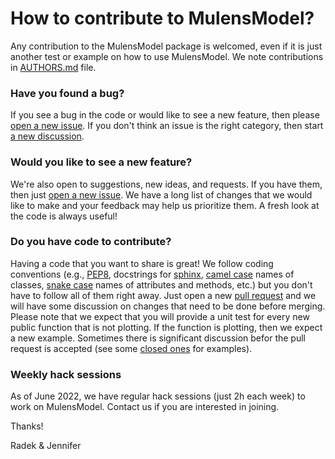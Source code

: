 # How to contribute to MulensModel?

Any contribution to the MulensModel package is welcomed, even if it is just another test or example on how to use MulensModel.
We note contributions in [AUTHORS.md](AUTHORS.md) file.

### Have you found a bug?

If you see a bug in the code or would like to see a new feature, then please [open a new issue](https://github.com/rpoleski/MulensModel/issues/new). If you don't think an issue is the right category, then start [a new discussion](https://github.com/rpoleski/MulensModel/discussions/new).

### Would you like to see a new feature?

We're also open to suggestions, new ideas, and requests. If you have them, then just [open a new issue](https://github.com/rpoleski/MulensModel/issues/new). We have a long list of changes that we would like to make and your feedback may help us prioritize them. A fresh look at the code is always useful!

### Do you have code to contribute?

Having a code that you want to share is great! We follow coding conventions (e.g., [PEP8](https://github.com/rpoleski/MulensModel/issues/new), docstrings for [sphinx](https://www.sphinx-doc.org/en/master/), [camel case](https://en.wikipedia.org/wiki/Snake_case) names of classes, [snake case](https://en.wikipedia.org/wiki/Snake_case) names of attributes and methods, etc.) but you don't have to follow all of them right away. Just open a new [pull request](https://docs.github.com/en/pull-requests/collaborating-with-pull-requests/proposing-changes-to-your-work-with-pull-requests/about-pull-requests) and we will have some discussion on changes that need to be done before merging. Please note that we expect that you will provide a unit test for every new public function that is not plotting. If the function is plotting, then we expect a new example. Sometimes there is significant discussion befor the pull request is accepted (see some [closed ones](https://github.com/rpoleski/MulensModel/pulls?q=is%3Apr+is%3Aclosed) for examples).

### Weekly hack sessions

As of June 2022, we have regular hack sessions (just 2h each week) to work on MulensModel. Contact us if you are interested in joining.


Thanks!

Radek & Jennifer

